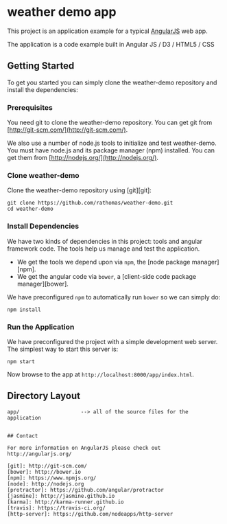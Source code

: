 # weather demo app

This project is an application example for a typical [AngularJS](http://angularjs.org/) web app.

The application is a code example built in Angular JS / D3 / HTML5 / CSS

## Getting Started

To get you started you can simply clone the weather-demo repository and install the dependencies:

### Prerequisites

You need git to clone the weather-demo repository. You can get git from
[http://git-scm.com/](http://git-scm.com/).

We also use a number of node.js tools to initialize and test weather-demo. You must have node.js and
its package manager (npm) installed.  You can get them from [http://nodejs.org/](http://nodejs.org/).

### Clone weather-demo

Clone the weather-demo repository using [git][git]:

```
git clone https://github.com/rathomas/weather-demo.git
cd weather-demo
```

### Install Dependencies

We have two kinds of dependencies in this project: tools and angular framework code.  The tools help
us manage and test the application.

* We get the tools we depend upon via `npm`, the [node package manager][npm].
* We get the angular code via `bower`, a [client-side code package manager][bower].

We have preconfigured `npm` to automatically run `bower` so we can simply do:

```
npm install
```

### Run the Application

We have preconfigured the project with a simple development web server.  The simplest way to start
this server is:

```
npm start
```

Now browse to the app at `http://localhost:8000/app/index.html`.



## Directory Layout

```
app/                    --> all of the source files for the application


## Contact

For more information on AngularJS please check out http://angularjs.org/

[git]: http://git-scm.com/
[bower]: http://bower.io
[npm]: https://www.npmjs.org/
[node]: http://nodejs.org
[protractor]: https://github.com/angular/protractor
[jasmine]: http://jasmine.github.io
[karma]: http://karma-runner.github.io
[travis]: https://travis-ci.org/
[http-server]: https://github.com/nodeapps/http-server
